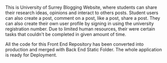 This is University of Surrey Blogging Website, where students can share their research ideas, opinions and interact to others posts. Student users can also create a post, 
comment on a post, like a post, share a post. They can also create their own user profile by signing in using the university registration number. Due to limited human resources, 
their were certain tasks that couldn't be completed in given amount of time. 


All the code for this Front End Repository has been converted into production and merged with Back End Static Folder.
The whole application is ready for Deployment. 

